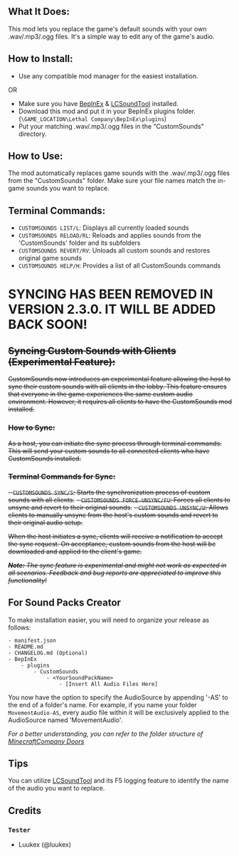 ## What It Does:
This mod lets you replace the game's default sounds with your own .wav/.mp3/.ogg files. It's a simple way to edit any of the game's audio.

## How to Install:

- Use any compatible mod manager for the easiest installation.

OR

- Make sure you have [BepInEx](https://thunderstore.io/c/lethal-company/p/BepInEx/BepInExPack/) & [LCSoundTool](https://thunderstore.io/c/lethal-company/p/no00ob/LCSoundTool/) installed.
- Download this mod and put it in your BepInEx plugins folder. (`\GAME_LOCATION\Lethal Company\BepInEx\plugins`)
- Put your matching .wav/.mp3/.ogg files in the "CustomSounds" directory.

## How to Use:
The mod automatically replaces game sounds with the .wav/.mp3/.ogg files from the "CustomSounds" folder. Make sure your file names match the in-game sounds you want to replace.

## Terminal Commands:
- `CUSTOMSOUNDS LIST/L`: Displays all currently loaded sounds
- `CUSTOMSOUNDS RELOAD/RL`: Reloads and applies sounds from the 'CustomSounds' folder and its subfolders
- `CUSTOMSOUNDS REVERT/RV`: Unloads all custom sounds and restores original game sounds
- `CUSTOMSOUNDS HELP/H`: Provides a list of all CustomSounds commands

# SYNCING HAS BEEN REMOVED IN VERSION 2.3.0. IT WILL BE ADDED BACK SOON!
## ~~Syncing Custom Sounds with Clients (Experimental Feature):~~
~~CustomSounds now introduces an experimental feature allowing the host to sync their custom sounds with all clients in the lobby. This feature ensures that everyone in the game experiences the same custom audio environment. However, it requires all clients to have the CustomSounds mod installed.~~

### ~~How to Sync:~~
~~As a host, you can initiate the sync process through terminal commands. This will send your custom sounds to all connected clients who have CustomSounds installed.~~

### ~~Terminal Commands for Sync:~~
~~- `CUSTOMSOUNDS SYNC/S`: Starts the synchronization process of custom sounds with all clients.~~
~~- `CUSTOMSOUNDS FORCE-UNSYNC/FU`: Forces all clients to unsync and revert to their original sounds.~~
~~- `CUSTOMSOUNDS UNSYNC/U`: Allows clients to manually unsync from the host's custom sounds and revert to their original audio setup.~~

~~When the host initiates a sync, clients will receive a notification to accept the sync request. On acceptance, custom sounds from the host will be downloaded and applied to the client's game.~~

~~***Note:*** *The sync feature is experimental and might not work as expected in all scenarios. Feedback and bug reports are appreciated to improve this functionality!*~~

## For Sound Packs Creator
To make installation easier, you will need to organize your release as follows:

```
- manifest.json
- README.md
- CHANGELOG.md (Optional)
- BepInEx
    - plugins
        - CustomSounds
            - <YourSoundPackName>
                - [Insert All Audio Files Here]
```

You now have the option to specify the AudioSource by appending '-AS' to the end of a folder's name. For example, if you name your folder `MovementAudio-AS`, every audio file within it will be exclusively applied to the AudioSource named 'MovementAudio'.

*For a better understanding, you can refer to the folder structure of [MinecraftCompany Doors](https://thunderstore.io/c/lethal-company/p/Clementinise/MinecraftCompany_Doors/)*

## Tips
You can utilize [LCSoundTool](https://thunderstore.io/c/lethal-company/p/no00ob/LCSoundTool/) and its F5 logging feature to identify the name of the audio you want to replace.

## Credits

### ```Tester```
- Luukex (@luukex)